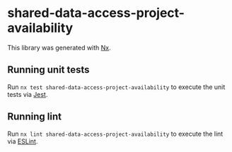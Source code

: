 # shared-data-access-project-availability

This library was generated with [Nx](https://nx.dev).

## Running unit tests

Run `nx test shared-data-access-project-availability` to execute the unit tests via [Jest](https://jestjs.io).

## Running lint

Run `nx lint shared-data-access-project-availability` to execute the lint via [ESLint](https://eslint.org/).
